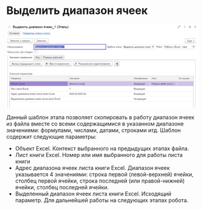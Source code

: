 # Выделить диапазон ячеек

![](<../../../../.gitbook/assets/Выделить диапазон ячеек.png>)

Данный шаблон этапа позволяет скопировать в работу диапазон ячеек из файла вместе со всеми содержащимися в указанном диапазоне значениями: формулами, числами, датами, строками итд. Шаблон содержит следующие параметры:

* Объект Excel. Контекст выбранного на предыдущих этапах файла.
* Лист книги Excel. Номер или имя выбранного для работы листа книги
* Адрес диапазона ячеек листа книги Excel. Диапазон ячеек указывается 4 значениями: строка первой (левой-верхней) ячейки, столбец первой ячейки, строка последней (или правой-нижней) ячейки, столбец последней ячейки.
* Выделенный диапазон ячеек листа книги Excel. Исходящий параметр. Для дальнейшей работы на следующих этапах робота.
